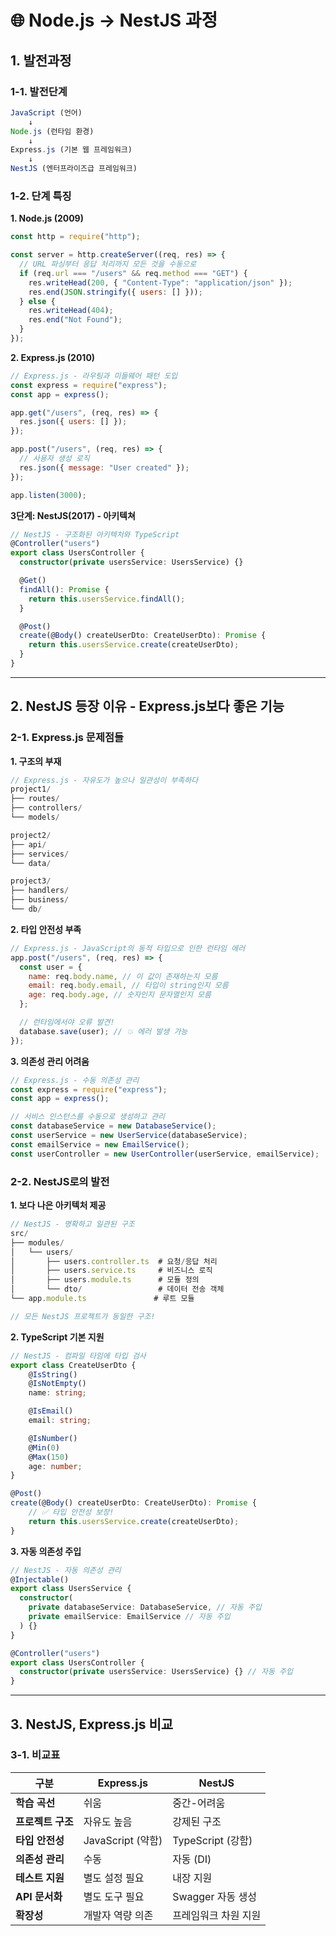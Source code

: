 # 🌐 Node.js -> NestJS 과정

## 1. 발전과정

### 1-1. 발전단계

```js
JavaScript (언어)
    ↓
Node.js (런타임 환경)
    ↓
Express.js (기본 웹 프레임워크)
    ↓
NestJS (엔터프라이즈급 프레임워크)
```

### 1-2. 단계 특징

**1. Node.js (2009)**

```js
const http = require("http");

const server = http.createServer((req, res) => {
  // URL 파싱부터 응답 처리까지 모든 것을 수동으로
  if (req.url === "/users" && req.method === "GET") {
    res.writeHead(200, { "Content-Type": "application/json" });
    res.end(JSON.stringify({ users: [] }));
  } else {
    res.writeHead(404);
    res.end("Not Found");
  }
});
```

**2. Express.js (2010)**

```js
// Express.js - 라우팅과 미들웨어 패턴 도입
const express = require("express");
const app = express();

app.get("/users", (req, res) => {
  res.json({ users: [] });
});

app.post("/users", (req, res) => {
  // 사용자 생성 로직
  res.json({ message: "User created" });
});

app.listen(3000);
```

**3단계: NestJS(2017) - 아키텍쳐**

```ts
// NestJS - 구조화된 아키텍처와 TypeScript
@Controller("users")
export class UsersController {
  constructor(private usersService: UsersService) {}

  @Get()
  findAll(): Promise {
    return this.usersService.findAll();
  }

  @Post()
  create(@Body() createUserDto: CreateUserDto): Promise {
    return this.usersService.create(createUserDto);
  }
}
```

---

## 2. NestJS 등장 이유 - Express.js보다 좋은 기능

### 2-1. Express.js 문제점들

**1. 구조의 부재**

```js
// Express.js - 자유도가 높으나 일관성이 부족하다
project1/
├── routes/
├── controllers/
└── models/

project2/
├── api/
├── services/
└── data/

project3/
├── handlers/
├── business/
└── db/
```

**2. 타입 안전성 부족**

```js
// Express.js - JavaScript의 동적 타입으로 인한 런타임 에러
app.post("/users", (req, res) => {
  const user = {
    name: req.body.name, // 이 값이 존재하는지 모름
    email: req.body.email, // 타입이 string인지 모름
    age: req.body.age, // 숫자인지 문자열인지 모름
  };

  // 런타임에서야 오류 발견!
  database.save(user); // 💥 에러 발생 가능
});
```

**3. 의존성 관리 어려움**

```js
// Express.js - 수동 의존성 관리
const express = require("express");
const app = express();

// 서비스 인스턴스를 수동으로 생성하고 관리
const databaseService = new DatabaseService();
const userService = new UserService(databaseService);
const emailService = new EmailService();
const userController = new UserController(userService, emailService);
```

### 2-2. NestJS로의 발전

**1. 보다 나은 아키텍처 제공**

```ts
// NestJS - 명확하고 일관된 구조
src/
├── modules/
│   └── users/
│       ├── users.controller.ts  # 요청/응답 처리
│       ├── users.service.ts     # 비즈니스 로직
│       ├── users.module.ts      # 모듈 정의
│       └── dto/                 # 데이터 전송 객체
└── app.module.ts               # 루트 모듈

// 모든 NestJS 프로젝트가 동일한 구조!
```

**2. TypeScript 기본 지원**

```ts
// NestJS - 컴파일 타임에 타입 검사
export class CreateUserDto {
    @IsString()
    @IsNotEmpty()
    name: string;

    @IsEmail()
    email: string;

    @IsNumber()
    @Min(0)
    @Max(150)
    age: number;
}

@Post()
create(@Body() createUserDto: CreateUserDto): Promise {
    // ✅ 타입 안전성 보장!
    return this.usersService.create(createUserDto);
}
```

**3. 자동 의존성 주입**

```ts
// NestJS - 자동 의존성 관리
@Injectable()
export class UsersService {
  constructor(
    private databaseService: DatabaseService, // 자동 주입
    private emailService: EmailService // 자동 주입
  ) {}
}

@Controller("users")
export class UsersController {
  constructor(private usersService: UsersService) {} // 자동 주입
}
```

---

## 3. NestJS, Express.js 비교

### 3-1. 비교표

| 구분              | Express.js        | NestJS               |
| ----------------- | ----------------- | -------------------- |
| **학습 곡선**     | 쉬움              | 중간-어려움          |
| **프로젝트 구조** | 자유도 높음       | 강제된 구조          |
| **타입 안전성**   | JavaScript (약함) | TypeScript (강함)    |
| **의존성 관리**   | 수동              | 자동 (DI)            |
| **테스트 지원**   | 별도 설정 필요    | 내장 지원            |
| **API 문서화**    | 별도 도구 필요    | Swagger 자동 생성    |
| **확장성**        | 개발자 역량 의존  | 프레임워크 차원 지원 |
